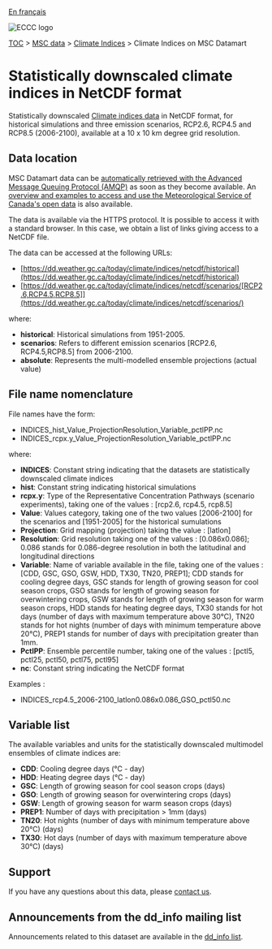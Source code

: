 [En français](readme_climateindices-datamart_fr.md)

![ECCC logo](../../img_eccc-logo.png)

[TOC](../../readme_en.md) > [MSC data](../readme_en.md) > [Climate Indices](readme_climateindices_en.md) > Climate Indices on MSC Datamart

# Statistically downscaled climate indices in NetCDF format

Statistically downscaled [Climate indices data](readme_climateindices_en.md) in NetCDF format, for historical simulations and three emission scenarios, RCP2.6, RCP4.5 and RCP8.5 (2006-2100), available at a 10 x 10 km degree grid resolution. 

## Data location

MSC Datamart data can be [automatically retrieved with the Advanced Message Queuing Protocol (AMQP)](../../msc-datamart/amqp_en.md) as soon as they become available. An [overview and examples to access and use the Meteorological Service of Canada's open data](../../usage/readme_en.md) is also available.

The data is available via the HTTPS protocol. It is possible to access it with a standard browser. In this case, we obtain a list of links giving access to a NetCDF file.

The data can be accessed at the following URLs:

* [https://dd.weather.gc.ca/today/climate/indices/netcdf/historical](https://dd.weather.gc.ca/today/climate/indices/netcdf/historical)
* [https://dd.weather.gc.ca/today/climate/indices/netcdf/scenarios/[RCP2.6,RCP4.5,RCP8.5]](https://dd.weather.gc.ca/today/climate/indices/netcdf/scenarios/)

where:

* __historical__: Historical simulations from 1951-2005.
* __scenarios__: Refers to different emission scenarios [RCP2.6, RCP4.5,RCP8.5] from 2006-2100.
* __absolute__: Represents the multi-modelled ensemble projections (actual value)

## File name nomenclature 

File names have the form:

* INDICES_hist_Value_ProjectionResolution_Variable_pctlPP.nc
* INDICES_rcpx.y_Value_ProjectionResolution_Variable_pctlPP.nc


where:

* __INDICES__: Constant string indicating that the datasets are statistically downscaled climate indices 
* __hist__: Constant string indicating historical simulations
* __rcpx.y__: Type of the Representative Concentration Pathways (scenario experiments), taking one of the values : [rcp2.6, rcp4.5, rcp8.5]
* __Value__: Values category, taking one of the two values [2006-2100] for the scenarios and [1951-2005] for the historical sumulations
* __Projection__: Grid mapping (projection) taking the value : [latlon]
* __Resolution__: Grid resolution taking one of the values : [0.086x0.086]; 0.086 stands for 0.086-degree resolution in both the latitudinal and longitudinal directions
* __Variable__: Name of variable available in the file, taking one of the values : [CDD, GSC, GSO, GSW, HDD, TX30, TN20, PREP1]; CDD stands for cooling degree days, GSC stands for length of growing season for cool season crops, GSO stands for length of growing season for overwintering crops, GSW stands for length of growing season for warm season crops, HDD stands for heating degree days, TX30 stands for hot days (number of days with maximum temperature above 30°C), TN20 stands for hot nights (number of days with minimum temperature above 20°C), PREP1 stands for number of days with precipitation greater than 1mm.
* __PctlPP__: Ensemble percentile number, taking one of the values : [pctl5, pctl25, pctl50, pctl75, pctl95]
* __nc__: Constant string indicating the NetCDF format

Examples :

* INDICES_rcp4.5_2006-2100_latlon0.086x0.086_GSO_pctl50.nc

## Variable list

The available variables and units for the statistically downscaled multimodel ensembles of climate indices are:

* __CDD__: Cooling degree days (°C - day)
* __HDD__: Heating degree days (°C - day)
* __GSC__: Length of growing season for cool season crops (days)
* __GSO__: Length of growing season for overwintering crops (days)
* __GSW__: Length of growing season for warm season crops (days)
* __PREP1__: Number of days with precipitation > 1mm (days)
* __TN20__: Hot nights (number of days with minimum temperature above 20°C) (days)
* __TX30__: Hot days (number of days with maximum temperature above 30°C) (days)

## Support

If you have any questions about this data, please [contact us](mailto:info.cccs-ccsc@canada.ca).

## Announcements from the dd_info mailing list 

Announcements related to this dataset are available in the [dd_info list](https://comm.collab.science.gc.ca/mailman3/postorius/lists/dd_info/).
